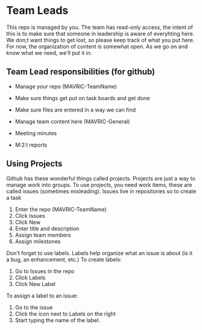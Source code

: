 # Team Leads
This repo is managed by you.
The team has read-only access, the intent of this is to make sure
that someone in leadership is aware of everyhting here. We don;t want things to get lost, 
so please keep track of what you put here. For now, the organization of content is somewhat open.
As we go on and know what we need, we'll put it in.

## Team Lead responsibilities (for github)
 - Manage your repo (MAVRIC-TeamName)
  - Make sure things get put on task boards and get done
  - Make sure files are entered in a way we can find
 
 - Manage team content here (MAVRIC-General)
  - Meeting minutes
  - M:2:I reports


## Using Projects
Github has these wonderful things called projects. Projects are just a way to manage work into groups.
To use projects, you need work items, these are called issues (sometimes misleading). Issues live in repositories
so to create a task
 1. Enter the repo (MAVRIC-TeamName)
 2. Click Issues
 3. Click New
 4. Enter title and description
 5. Assign team members
 6. Assign milestones

Don't forget to use labels. Labels help organize what an issue is about (is it a bug, an enhancement, etc.) 
To create labels:
 1. Go to Issues in the repo
 2. Click Labels
 3. Click New Label

To assign a label to an issue:
 1. Go to the issue
 2. Click the icon next to Labels on the right
 3. Start typing the name of the label.
